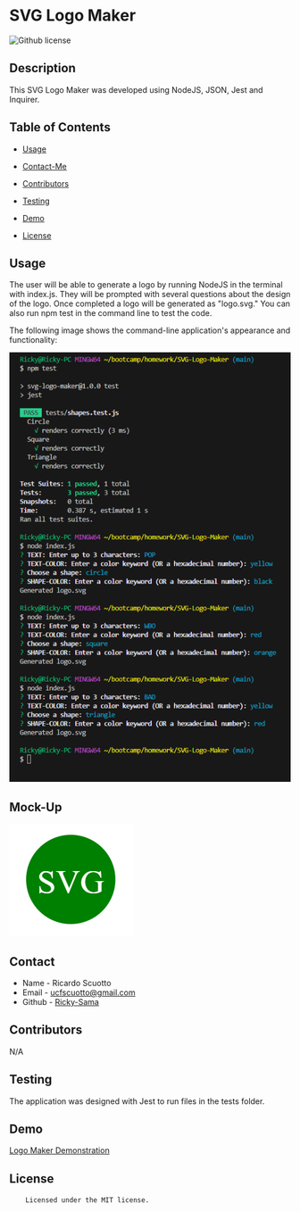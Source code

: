 # SVG Logo Maker

![Github license](https://img.shields.io/badge/license-MIT-yellowgreen.svg)

## Description
This SVG Logo Maker was developed using NodeJS, JSON, Jest and Inquirer.
## Table of Contents
* [Usage](#usage)
* [Contact-Me](#contact)
* [Contributors](#contributors)
* [Testing](#testing)
* [Demo](#demo)

* [License](#license)

## Usage
The user will be able to generate a logo by running NodeJS in the terminal with index.js. They will be prompted with several questions about the design of the logo. Once completed a logo will be generated as "logo.svg." You can also run npm test in the command line to test the code.

The following image shows the command-line application's appearance and functionality:

![screenshot of README](./screenshots/SVGscreenshot.PNG)

## Mock-Up
![screenshot of logo](./screenshots/127-0-0-1-5500-logo-svg.png)

## Contact
* Name - Ricardo Scuotto
* Email - ucfscuotto@gmail.com
* Github - [Ricky-Sama](https://github.com/Ricky-Sama/)
## Contributors
N/A
## Testing
The application was designed with Jest to run files in the tests folder.

## Demo
<a href="https://drive.google.com/file/d/1mtIn_OpXQizsn5ZZrZIhvMgZ4voTaQo5/view">Logo Maker Demonstration</a>
## License

        Licensed under the MIT license.